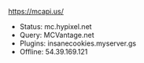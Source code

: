 
https://mcapi.us/

- Status: mc.hypixel.net
- Query: MCVantage.net
- Plugins: insanecookies.myserver.gs 
- Offline: 54.39.169.121